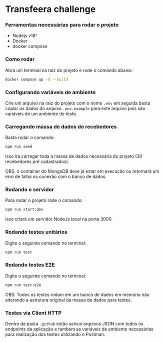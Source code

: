 # Transfeera challenge

### Ferramentas necessárias para rodar o projeto

- Nodejs v18^
- Docker
- docker compose

### Como rodar

Abra um terminal na raiz do projeto e rode o comando abaixo:
```bash
docker compose up -d --build
```

### Configurando variáveis de ambiente
Crie um arquivo na raiz do projeto com o nome ```.env``` em seguida basta copiar os dados do arquivo ```.env.example``` para este arquivo pois são variáveis de um ambiente de teste.
### Carregando massa de dados de recebedores
Basta rodar o comando:
```bash
npm run seed
```

Isso irá carregar toda a massa de dados necessária do projeto (30 recebedores pré cadastrados).

OBS: o container do MongoDB deve já estar em execução ou retornará um erro de falha na conexão com o banco de dados.

### Rodando o servidor
Para rodar o projeto rode o comando:
```bash
npm run start:dev
```
Isso criará um servidor NodeJs local na porta 3000.

### Rodando testes unitários

Digite o seguinte comando no terminal:
```bash
npm run test
```

### Rodando testes E2E

Digite o seguinte comando no terminal:
```bash
npm run test:e2e
```

OBS: Todos os testes rodam em um banco de dados em memória não alterando a estrutura original da massa de dados para testes.

### Testes via Client HTTP

Dentro da pasta ```.github``` estão salvos arquivos JSON com todos os endpoints da aplicação e também as variáveis de ambiente necessárias para realização dos testes utilizando o Postman.

